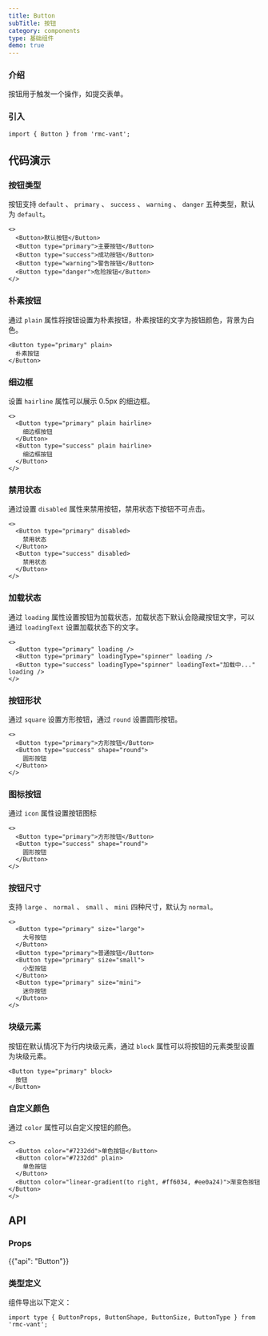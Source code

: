 ```yaml
---
title: Button
subTitle: 按钮
category: components
type: 基础组件
demo: true
---
```


### 介绍

按钮用于触发一个操作，如提交表单。

### 引入

```tsx
import { Button } from 'rmc-vant';
```

## 代码演示

### 按钮类型

按钮支持 `default` 、 `primary` 、 `success` 、 `warning` 、 `danger` 五种类型，默认为 `default`。

```tsx
<>
  <Button>默认按钮</Button>
  <Button type="primary">主要按钮</Button>
  <Button type="success">成功按钮</Button>
  <Button type="warning">警告按钮</Button>
  <Button type="danger">危险按钮</Button>
</>
```

### 朴素按钮

通过 `plain` 属性将按钮设置为朴素按钮，朴素按钮的文字为按钮颜色，背景为白色。

```tsx
<Button type="primary" plain>
  朴素按钮
</Button>
```

### 细边框

设置 `hairline` 属性可以展示 0.5px 的细边框。

```tsx
<>
  <Button type="primary" plain hairline>
    细边框按钮
  </Button>
  <Button type="success" plain hairline>
    细边框按钮
  </Button>
</>
```

### 禁用状态

通过设置 `disabled` 属性来禁用按钮，禁用状态下按钮不可点击。

```tsx
<>
  <Button type="primary" disabled>
    禁用状态
  </Button>
  <Button type="success" disabled>
    禁用状态
  </Button>
</>
```

### 加载状态

通过 `loading` 属性设置按钮为加载状态，加载状态下默认会隐藏按钮文字，可以通过 `loadingText` 设置加载状态下的文字。

```tsx
<>
  <Button type="primary" loading />
  <Button type="primary" loadingType="spinner" loading />
  <Button type="success" loadingType="spinner" loadingText="加载中..." loading />
</>
```

### 按钮形状

通过 `square` 设置方形按钮，通过 `round` 设置圆形按钮。

```tsx
<>
  <Button type="primary">方形按钮</Button>
  <Button type="success" shape="round">
    圆形按钮
  </Button>
</>
```

### 图标按钮

通过 `icon` 属性设置按钮图标

```tsx
<>
  <Button type="primary">方形按钮</Button>
  <Button type="success" shape="round">
    圆形按钮
  </Button>
</>
```

### 按钮尺寸

支持 `large` 、 `normal` 、 `small` 、 `mini` 四种尺寸，默认为 `normal`。

```tsx
<>
  <Button type="primary" size="large">
    大号按钮
  </Button>
  <Button type="primary">普通按钮</Button>
  <Button type="primary" size="small">
    小型按钮
  </Button>
  <Button type="primary" size="mini">
    迷你按钮
  </Button>
</>
```

### 块级元素

按钮在默认情况下为行内块级元素，通过 `block` 属性可以将按钮的元素类型设置为块级元素。

```tsx
<Button type="primary" block>
  按钮
</Button>
```

### 自定义颜色

通过 `color` 属性可以自定义按钮的颜色。

```tsx
<>
  <Button color="#7232dd">单色按钮</Button>
  <Button color="#7232dd" plain>
    单色按钮
  </Button>
  <Button color="linear-gradient(to right, #ff6034, #ee0a24)">渐变色按钮</Button>
</>
```

## API

### Props

{{"api": "Button"}}

### 类型定义

组件导出以下定义：

```tsx
import type { ButtonProps, ButtonShape, ButtonSize, ButtonType } from 'rmc-vant';
```
